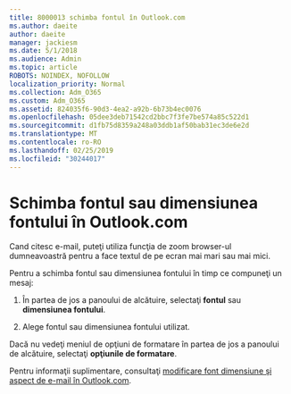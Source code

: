 ```yaml
---
title: 8000013 schimba fontul în Outlook.com
ms.author: daeite
author: daeite
manager: jackiesm
ms.date: 5/1/2018
ms.audience: Admin
ms.topic: article
ROBOTS: NOINDEX, NOFOLLOW
localization_priority: Normal
ms.collection: Adm_O365
ms.custom: Adm_O365
ms.assetid: 824035f6-90d3-4ea2-a92b-6b73b4ec0076
ms.openlocfilehash: 05dee3deb71542cd2bbc7f3fe7be574a85c522d1
ms.sourcegitcommit: d1fb75d8359a248a03ddb1af50bab31ec3de6e2d
ms.translationtype: MT
ms.contentlocale: ro-RO
ms.lasthandoff: 02/25/2019
ms.locfileid: "30244017"
---
```

# <a name="change-font-or-font-size-in-outlookcom"></a>Schimba fontul sau dimensiunea fontului în Outlook.com

Cand citesc e-mail, puteţi utiliza funcţia de zoom browser-ul dumneavoastră pentru a face textul de pe ecran mai mari sau mai mici.
  
Pentru a schimba fontul sau dimensiunea fontului în timp ce compuneţi un mesaj:
  
1. În partea de jos a panoului de alcătuire, selectaţi **fontul** sau **dimensiunea fontului**.
    
2. Alege fontul sau dimensiunea fontului utilizat.
    
Dacă nu vedeţi meniul de opţiuni de formatare în partea de jos a panoului de alcătuire, selectaţi **opţiunile de formatare**.
  
Pentru informaţii suplimentare, consultaţi [modificare font dimensiune şi aspect de e-mail în Outlook.com](https://go.microsoft.com/fwlink/p/?linkid=873130).
  

